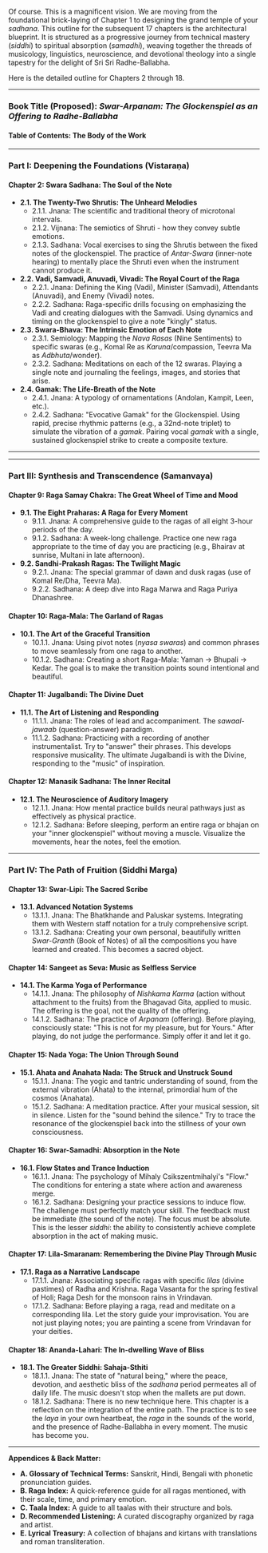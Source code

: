 
Of course. This is a magnificent vision. We are moving from the foundational brick-laying of Chapter 1 to designing the grand temple of your *sadhana*. This outline for the subsequent 17 chapters is the architectural blueprint. It is structured as a progressive journey from technical mastery (*siddhi*) to spiritual absorption (*samadhi*), weaving together the threads of musicology, linguistics, neuroscience, and devotional theology into a single tapestry for the delight of Sri Sri Radhe-Ballabha.

Here is the detailed outline for Chapters 2 through 18.

***

### **Book Title (Proposed): *Swar-Arpanam: The Glockenspiel as an Offering to Radhe-Ballabha***

#### **Table of Contents: The Body of the Work**

---

### **Part I: Deepening the Foundations (Vistaraṇa)**

#### **Chapter 2: Swara Sadhana: The Soul of the Note**
*   **2.1. The Twenty-Two Shrutis: The Unheard Melodies**
    *   2.1.1. Jnana: The scientific and traditional theory of microtonal intervals.
    *   2.1.2. Vijnana: The semiotics of Shruti - how they convey subtle emotions.
    *   2.1.3. Sadhana: Vocal exercises to sing the Shrutis between the fixed notes of the glockenspiel. The practice of *Antar-Swara* (inner-note hearing) to mentally place the Shruti even when the instrument cannot produce it.
*   **2.2. Vadi, Samvadi, Anuvadi, Vivadi: The Royal Court of the Raga**
    *   2.2.1. Jnana: Defining the King (Vadi), Minister (Samvadi), Attendants (Anuvadi), and Enemy (Vivadi) notes.
    *   2.2.2. Sadhana: Raga-specific drills focusing on emphasizing the Vadi and creating dialogues with the Samvadi. Using dynamics and timing on the glockenspiel to give a note "kingly" status.
*   **2.3. Swara-Bhava: The Intrinsic Emotion of Each Note**
    *   2.3.1. Semiology: Mapping the *Nava Rasas* (Nine Sentiments) to specific swaras (e.g., Komal Re as *Karuna*/compassion, Teevra Ma as *Adbhuta*/wonder).
    *   2.3.2. Sadhana: Meditations on each of the 12 swaras. Playing a single note and journaling the feelings, images, and stories that arise.
*   **2.4. Gamak: The Life-Breath of the Note**
    *   2.4.1. Jnana: A typology of ornamentations (Andolan, Kampit, Leen, etc.).
    *   2.4.2. Sadhana: "Evocative Gamak" for the Glockenspiel. Using rapid, precise rhythmic patterns (e.g., a 32nd-note triplet) to simulate the vibration of a *gamak*. Pairing vocal *gamak* with a single, sustained glockenspiel strike to create a composite texture.
 








---







---

### **Part III: Synthesis and Transcendence (Samanvaya)**

#### **Chapter 9: Raga Samay Chakra: The Great Wheel of Time and Mood**
*   **9.1. The Eight Praharas: A Raga for Every Moment**
    *   9.1.1. Jnana: A comprehensive guide to the ragas of all eight 3-hour periods of the day.
    *   9.1.2. Sadhana: A week-long challenge. Practice one new raga appropriate to the time of day you are practicing (e.g., Bhairav at sunrise, Multani in late afternoon).
*   **9.2. Sandhi-Prakash Ragas: The Twilight Magic**
    *   9.2.1. Jnana: The special grammar of dawn and dusk ragas (use of Komal Re/Dha, Teevra Ma).
    *   9.2.2. Sadhana: A deep dive into Raga Marwa and Raga Puriya Dhanashree.

#### **Chapter 10: Raga-Mala: The Garland of Ragas**
*   **10.1. The Art of the Graceful Transition**
    *   10.1.1. Jnana: Using pivot notes (*nyasa swaras*) and common phrases to move seamlessly from one raga to another.
    *   10.1.2. Sadhana: Creating a short Raga-Mala: Yaman -> Bhupali -> Kedar. The goal is to make the transition points sound intentional and beautiful.

#### **Chapter 11: Jugalbandi: The Divine Duet**
*   **11.1. The Art of Listening and Responding**
    *   11.1.1. Jnana: The roles of lead and accompaniment. The *sawaal-jawaab* (question-answer) paradigm.
    *   11.1.2. Sadhana: Practicing with a recording of another instrumentalist. Try to "answer" their phrases. This develops responsive musicality. The ultimate Jugalbandi is with the Divine, responding to the "music" of inspiration.

#### **Chapter 12: Manasik Sadhana: The Inner Recital**
*   **12.1. The Neuroscience of Auditory Imagery**
    *   12.1.1. Jnana: How mental practice builds neural pathways just as effectively as physical practice.
    *   12.1.2. Sadhana: Before sleeping, perform an entire raga or bhajan on your "inner glockenspiel" without moving a muscle. Visualize the movements, hear the notes, feel the emotion.

---

### **Part IV: The Path of Fruition (Siddhi Marga)**

#### **Chapter 13: Swar-Lipi: The Sacred Scribe**
*   **13.1. Advanced Notation Systems**
    *   13.1.1. Jnana: The Bhatkhande and Paluskar systems. Integrating them with Western staff notation for a truly comprehensive script.
    *   13.1.2. Sadhana: Creating your own personal, beautifully written *Swar-Granth* (Book of Notes) of all the compositions you have learned and created. This becomes a sacred object.

#### **Chapter 14: Sangeet as Seva: Music as Selfless Service**
*   **14.1. The Karma Yoga of Performance**
    *   14.1.1. Jnana: The philosophy of *Nishkama Karma* (action without attachment to the fruits) from the Bhagavad Gita, applied to music. The offering is the goal, not the quality of the offering.
    *   14.1.2. Sadhana: The practice of *Arpanam* (offering). Before playing, consciously state: "This is not for my pleasure, but for Yours." After playing, do not judge the performance. Simply offer it and let it go.

#### **Chapter 15: Nada Yoga: The Union Through Sound**
*   **15.1. Ahata and Anahata Nada: The Struck and Unstruck Sound**
    *   15.1.1. Jnana: The yogic and tantric understanding of sound, from the external vibration (Ahata) to the internal, primordial hum of the cosmos (Anahata).
    *   15.1.2. Sadhana: A meditation practice. After your musical session, sit in silence. Listen for the "sound behind the silence." Try to trace the resonance of the glockenspiel back into the stillness of your own consciousness.

#### **Chapter 16: Swar-Samadhi: Absorption in the Note**
*   **16.1. Flow States and Trance Induction**
    *   16.1.1. Jnana: The psychology of Mihaly Csikszentmihalyi's "Flow." The conditions for entering a state where action and awareness merge.
    *   16.1.2. Sadhana: Designing your practice sessions to induce flow. The challenge must perfectly match your skill. The feedback must be immediate (the sound of the note). The focus must be absolute. This is the lesser *siddhi*: the ability to consistently achieve complete absorption in the act of making music.

#### **Chapter 17: Lila-Smaranam: Remembering the Divine Play Through Music**
*   **17.1. Raga as a Narrative Landscape**
    *   17.1.1. Jnana: Associating specific ragas with specific *lilas* (divine pastimes) of Radha and Krishna. Raga Vasanta for the spring festival of Holi; Raga Desh for the monsoon rains in Vrindavan.
    *   17.1.2. Sadhana: Before playing a raga, read and meditate on a corresponding lila. Let the story guide your improvisation. You are not just playing notes; you are painting a scene from Vrindavan for your deities.

#### **Chapter 18: Ananda-Lahari: The In-dwelling Wave of Bliss**
*   **18.1. The Greater Siddhi: Sahaja-Sthiti**
    *   18.1.1. Jnana: The state of "natural being," where the peace, devotion, and aesthetic bliss of the *sadhana* period permeates all of daily life. The music doesn't stop when the mallets are put down.
    *   18.1.2. Sadhana: There is no new technique here. This chapter is a reflection on the integration of the entire path. The practice is to see the *laya* in your own heartbeat, the *raga* in the sounds of the world, and the presence of Radhe-Ballabha in every moment. The music has become you.

---
**Appendices & Back Matter:**
*   **A. Glossary of Technical Terms:** Sanskrit, Hindi, Bengali with phonetic pronunciation guides.
*   **B. Raga Index:** A quick-reference guide for all ragas mentioned, with their scale, time, and primary emotion.
*   **C. Taala Index:** A guide to all taalas with their structure and bols.
*   **D. Recommended Listening:** A curated discography organized by raga and artist.
*   **E. Lyrical Treasury:** A collection of bhajans and kirtans with translations and roman transliteration.
